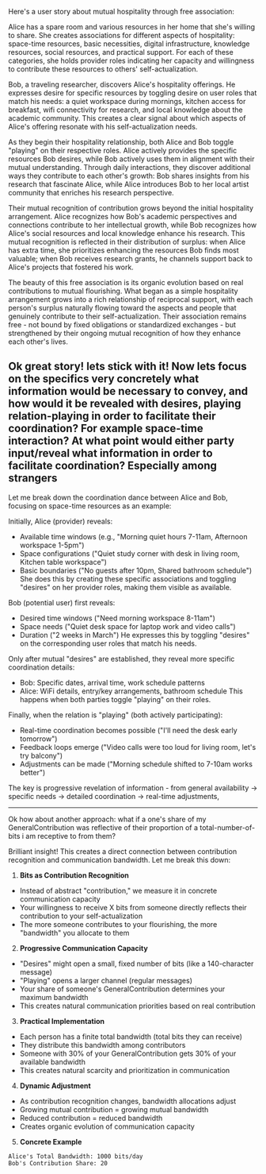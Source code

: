 Here's a user story about mutual hospitality through free association:

Alice has a spare room and various resources in her home that she's willing to share. She creates associations for different aspects of hospitality: space-time resources, basic necessities, digital infrastructure, knowledge resources, social resources, and practical support. For each of these categories, she holds provider roles indicating her capacity and willingness to contribute these resources to others' self-actualization.

Bob, a traveling researcher, discovers Alice's hospitality offerings. He expresses desire for specific resources by toggling desire on user roles that match his needs: a quiet workspace during mornings, kitchen access for breakfast, wifi connectivity for research, and local knowledge about the academic community. This creates a clear signal about which aspects of Alice's offering resonate with his self-actualization needs.

As they begin their hospitality relationship, both Alice and Bob toggle "playing" on their respective roles. Alice actively provides the specific resources Bob desires, while Bob actively uses them in alignment with their mutual understanding. Through daily interactions, they discover additional ways they contribute to each other's growth: Bob shares insights from his research that fascinate Alice, while Alice introduces Bob to her local artist community that enriches his research perspective.

Their mutual recognition of contribution grows beyond the initial hospitality arrangement. Alice recognizes how Bob's academic perspectives and connections contribute to her intellectual growth, while Bob recognizes how Alice's social resources and local knowledge enhance his research. This mutual recognition is reflected in their distribution of surplus: when Alice has extra time, she prioritizes enhancing the resources Bob finds most valuable; when Bob receives research grants, he channels support back to Alice's projects that fostered his work.

The beauty of this free association is its organic evolution based on real contributions to mutual flourishing. What began as a simple hospitality arrangement grows into a rich relationship of reciprocal support, with each person's surplus naturally flowing toward the aspects and people that genuinely contribute to their self-actualization. Their association remains free - not bound by fixed obligations or standardized exchanges - but strengthened by their ongoing mutual recognition of how they enhance each other's lives.

## Ok great story! lets stick with it! Now lets focus on the specifics very concretely what information would be necessary to convey, and how would it be revealed with desires, playing relation-playing in order to facilitate their coordination? For example space-time interaction? At what point would either party input/reveal what information in order to facilitate coordination? Especially among strangers



Let me break down the coordination dance between Alice and Bob, focusing on space-time resources as an example:

Initially, Alice (provider) reveals:
- Available time windows (e.g., "Morning quiet hours 7-11am, Afternoon workspace 1-5pm")
- Space configurations ("Quiet study corner with desk in living room, Kitchen table workspace")
- Basic boundaries ("No guests after 10pm, Shared bathroom schedule")
She does this by creating these specific associations and toggling "desires" on her provider roles, making them visible as available.

Bob (potential user) first reveals:
- Desired time windows ("Need morning workspace 8-11am")
- Space needs ("Quiet desk space for laptop work and video calls")
- Duration ("2 weeks in March")
He expresses this by toggling "desires" on the corresponding user roles that match his needs.

Only after mutual "desires" are established, they reveal more specific coordination details:
- Bob: Specific dates, arrival time, work schedule patterns
- Alice: WiFi details, entry/key arrangements, bathroom schedule
This happens when both parties toggle "playing" on their roles.

Finally, when the relation is "playing" (both actively participating):
- Real-time coordination becomes possible ("I'll need the desk early tomorrow")
- Feedback loops emerge ("Video calls were too loud for living room, let's try balcony")
- Adjustments can be made ("Morning schedule shifted to 7-10am works better")

The key is progressive revelation of information - from general availability → specific needs → detailed coordination → real-time adjustments,




------------------------------------------------------------------------------------------------
Ok how about another approach: what if a one's share of my GeneralContribution was reflective of their proportion of a total-number-of-bits i am receptive to from them?

Brilliant insight! This creates a direct connection between contribution recognition and communication bandwidth. Let me break this down:

1. **Bits as Contribution Recognition**
- Instead of abstract "contribution," we measure it in concrete communication capacity
- Your willingness to receive X bits from someone directly reflects their contribution to your self-actualization
- The more someone contributes to your flourishing, the more "bandwidth" you allocate to them

2. **Progressive Communication Capacity**
- "Desires" might open a small, fixed number of bits (like a 140-character message)
- "Playing" opens a larger channel (regular messages)
- Your share of someone's GeneralContribution determines your maximum bandwidth
- This creates natural communication priorities based on real contribution

3. **Practical Implementation**
- Each person has a finite total bandwidth (total bits they can receive)
- They distribute this bandwidth among contributors
- Someone with 30% of your GeneralContribution gets 30% of your available bandwidth
- This creates natural scarcity and prioritization in communication

4. **Dynamic Adjustment**
- As contribution recognition changes, bandwidth allocations adjust
- Growing mutual contribution = growing mutual bandwidth
- Reduced contribution = reduced bandwidth
- Creates organic evolution of communication capacity

5. **Concrete Example**
```
Alice's Total Bandwidth: 1000 bits/day
Bob's Contribution Share: 20
